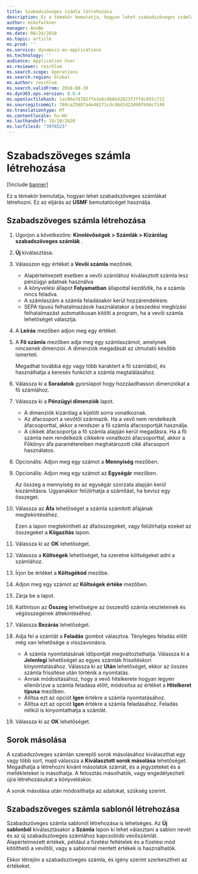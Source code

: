 ```yaml
---
title: Szabadszöveges számla létrehozása
description: Ez a témakör bemutatja, hogyan lehet szabadszöveges számlákat létrehozni.
author: mikefalkner
manager: AnnBe
ms.date: 08/24/2018
ms.topic: article
ms.prod: ''
ms.service: dynamics-ax-applications
ms.technology: ''
audience: Application User
ms.reviewer: roschlom
ms.search.scope: Operations
ms.search.region: Global
ms.author: roschlom
ms.search.validFrom: 2018-08-30
ms.dyn365.ops.version: 8.0.4
ms.openlocfilehash: 1ac06e7d702ffe3a8cdb6bd2823f2ffdc055c722
ms.sourcegitcommit: 708ca25687a4e48271cdcd6d2d22d99fb94cf140
ms.translationtype: HT
ms.contentlocale: hu-HU
ms.lasthandoff: 10/10/2020
ms.locfileid: "3976523"
---
```

# <a name="create-a-free-text-invoice"></a>Szabadszöveges számla létrehozása

[!include [banner](../includes/banner.md)]

Ez a témakör bemutatja, hogyan lehet szabadszöveges számlákat létrehozni. Ez az eljárás az **USMF** bemutatócéget használja.

## <a name="create-a-free-text-invoice"></a>Szabadszöveges számla létrehozása

1. Ugorjon a következőre: **Kinnlévőségek \> Számlák \> Kizárólag szabadszöveges számlák** .
2. **Új** kiválasztása.
3. Válasszon egy értéket a **Vevői számla** mezőnek.

    * Alapértelmezett esetben a vevői számlához kiválasztott számla lesz pénzügyi adatnak használva
    * A könyvelési állapot **Folyamatban** állapottal kezdődik, ha a számla nincs feladva.
    * A számlaszám a számla feladásakor kerül hozzárendelésre.
    * SEPA típusú felhatalmazások használatakor a beszedési megbízási felhatalmazást automatikusan kitölti a program, ha a vevői számla lehetőséget választja.

4. A **Leírás** mezőben adjon meg egy értéket.
5. A **Fő számla** mezőben adja meg egy számlaszámot, amelynek nincsenek dimenziói. A dimenziók megadását az útmutató később ismerteti.

    Megadhat továbbá egy vagy több karaktert a fő számlából, és használhatja a keresés funkciót a számla megtalálásához.

6. Válassza ki a **Soradatok** gyorslapot hogy hozzáadhasson dimenziókat a fő számlához.
7. Válassza ki a **Pénzügyi dimenziók** lapot.

    * A dimenziók kizárólag a kijelölt sorra vonatkoznak.
    * Az áfacsoport a vevőtől származik. Ha a vevő nem rendelkezik áfacsoporttal, akkor a rendszer a fő számla áfacsoportját használja.
    * A cikkek áfacsoportja a fő számla alapján kerül megadásra. Ha a fő számla nem rendelkezik cikkekre vonatkozó áfacsoporttal, akkor a Főkönyv áfa paramétereiben meghatározott cikk áfacsoport használatos.

8. Opcionális: Adjon meg egy számot a **Mennyiség** mezőben.
9. Opcionális: Adjon meg egy számot az **Egységár** mezőben.

    Az összeg a mennyiség és az egységár szorzata alapján kerül kiszámításra. Ugyanakkor felülírhatja a számítást, ha bevisz egy összeget.

10. Válassza az **Áfa** lehetőséget a számla számított áfájának megtekintéséhez.

    Ezen a lapon megtekintheti az áfaösszegeket, vagy felülírhatja ezeket az összegeket a **Kiigazítás** lapon.

11. Válassza ki az **OK** lehetőséget.
12. Válassza a **Költségek** lehetőséget, ha szeretne költségeket adni a számlához.
13. Írjon be értéket a **Költsgékód** mezőbe.
14. Adjon meg egy számot az **Költségek értéke** mezőben.
15. Zárja be a lapot.
16. Kattintson az **Összeg** lehetőségre az összesítő számla részleteinek és végösszegének áttekintéséhez.
17. Válassza **Bezárás** lehetőséget.
18. Adja fel a számlát a **Feladás** gombot választva. Tényleges feladás előtt még van lehetősége a visszavonásra.

    * A számla nyomtatásának időpontját megváltoztathatja. Válassza ki a **Jelenlegi** lehetőséget az egyes számlák frissítéskori kinyomtatásához. Válassza ki az **Után** lehetőséget, ekkor az összes számla frissítése után történik a nyomtatás.
    * Annak módosításához, hogy a vevő hitelkerete hogyan legyen ellenőrizve a számla feladása előtt, módosítsa az értéket a **Hitelkeret típusa** mezőben.
    * Állítsa ezt az opciót **Igen** értékre a számla nyomtatásához.
    * Állítsa ezt az opciót **Igen** értékre a számla feladásához. Feladás nélkül is kinyomtathatja a számlát.

19. Válassza ki az **OK** lehetőséget.

## <a name="copy-lines"></a>Sorok másolása
A szabadszöveges számlán szereplő sorok másolásához kiválaszthat egy vagy több sort, majd válassza a **Kiválasztott sorok másolása** lehetőséget. Megadhatja a létrehozni kívánt másolatok számát, és a jegyzeteket és a mellékleteket is másolhatja. A felosztás másolhatók, vagy engedélyezheti újra létrehozásukat a könyveléskor.

A sorok másolása után módosíthatja az adatokat, szükség szerint.

## <a name="create-a-free-text-invoice-from-a-template"></a>Szabadszöveges számla sablonól létrehozása
Szabadszöveges számla sablonól létrehozása is lehetséges. Az **Új sablonból** kiválasztásakor a **Számla** lapon ki lehet választani a sablon nevét és az új szabadszöveges számlához kapcsolódó vevőszámlát. Alapértelmezett értékek, például a fizetési feltételek és a fizetési mód kitölthető a vevőtől, vagy a sablonnal mentett értékek is használhatók.

Ekkor létrejön a szabadszöveges számla, és igény szerint szerkesztheti az értékeket.
